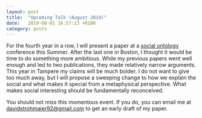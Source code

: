 ```yaml
---
layout: post
title:  "Upcoming Talk (August 2019)"
date:   2019-08-01 16:57:13 +0100
category: posts
---
```


For the fourth year in a row, I will present a paper at a [social ontology](https://isosonline.org/SO2019) conference this Summer. After the last one in Boston, I thought it would be time to do something more ambitious. While my previous papers went well enough and led to two publications, they made relatively narrow arguments. This year in Tampere my claims will be much bolder. I do not want to give too much away, but I will propose a sweeping change to how we explain the social and what makes it special from a metaphysical perspective. What makes social interesting should be fundamentally reconceived.

You should not miss this momentous event. If you do, you can email me at davidstrohmaier92@gmail.com to get an early draft of my paper.
